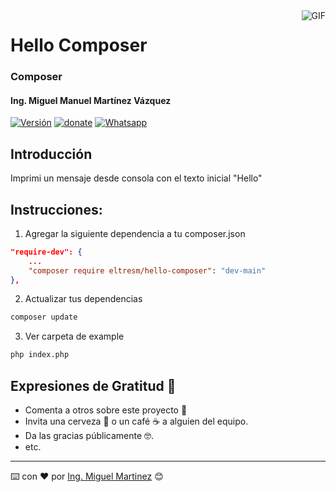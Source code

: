 <img align="right" alt="GIF" src="https://media.giphy.com/media/hrSFdM4rg8VFpXyz2m/giphy.gif" />

# Hello Composer

### Composer

#### Ing. Miguel Manuel Martínez Vázquez

[![Versión](https://img.shields.io/badge/Versión-0.0.1-blue.svg)](https://github.com/djmai/wd4/releases/tag/webdigital4-v.0.0.1)
[![donate](https://www.paypalobjects.com/es_ES/i/btn/btn_donate_SM.gif)](https://paypal.me/IngMiguelMartinez?locale.x=es_XC)
[![Whatsapp](https://img.shields.io/badge/WhatsApp-25D366?style=for-the-badge&logo=whatsapp&logoColor=white)](https://wa.link/7trr5f)

## Introducción

Imprimi un mensaje desde consola con el texto inicial "Hello"

## Instrucciones:

1) Agregar la siguiente dependencia a tu composer.json

```json
"require-dev": {
    ...
    "composer require eltresm/hello-composer": "dev-main"
},
```

2) Actualizar tus dependencias
```bash
composer update
```

3) Ver carpeta de example

```bash
php index.php
```

## Expresiones de Gratitud 🎁

- Comenta a otros sobre este proyecto 📢
- Invita una cerveza 🍺 o un café ☕ a alguien del equipo.
- Da las gracias públicamente 🤓.
- etc.

---

⌨️ con ❤️ por [Ing. Miguel Martinez](https://github.com/djmai) 😊